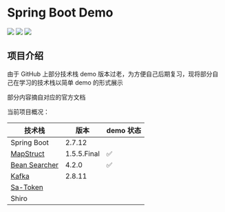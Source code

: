 # Spring Boot Demo

<img src="https://img.shields.io/badge/JDK-17.0.7-orange">
<img src="https://img.shields.io/badge/Spring%20Boot-2.7.12-brightgreen">
<img src="https://img.shields.io/badge/author-OrionLi-blue">

## 项目介绍

由于 GitHub 上部分技术栈 demo 版本过老，为方便自己后期复习，现将部分自己在学习的技术栈以简单 demo 的形式展示

部分内容摘自对应的官方文档

当前项目概况：

| 技术栈                                                                      | 版本          | demo 状态 |
|--------------------------------------------------------------------------|-------------|---------|
| Spring Boot                                                              | 2.7.12      |         |
| [MapStruct](https://mapstruct.org/documentation/stable/reference/html/)  | 1.5.5.Final | ✅       |
| [Bean Searcher](https://bs.zhxu.cn/guide/latest/introduction.html)       | 4.2.0       | ✅       |
| [Kafka](https://docs.spring.io/spring-kafka/docs/2.8.11/reference/html/) | 2.8.11      |         |
| [Sa-Token](https://sa-token.cc/doc.html#/)                               |             |         |
| Shiro                                                                    |             |         |